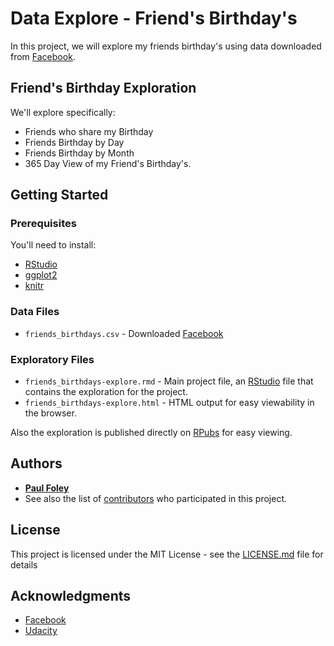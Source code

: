 # Data Explore - Friend's Birthday's

In this project, we will explore my friends birthday's using data downloaded from [Facebook](https://www.facebook.com/).


## Friend's Birthday Exploration

We'll explore specifically:

* Friends who share my Birthday
* Friends Birthday by Day
* Friends Birthday by Month
* 365 Day View of my Friend's Birthday's.


## Getting Started

### Prerequisites
You'll need to install:

* [RStudio](https://www.rstudio.com/products/rstudio/download/)
* [ggplot2](http://ggplot2.org/)
* [knitr](https://yihui.name/knitr/)

### Data Files

* `friends_birthdays.csv` - Downloaded [Facebook](https://www.facebook.com/)

### Exploratory Files

* `friends_birthdays-explore.rmd` - Main project file, an [RStudio](https://www.rstudio.com/products/rstudio/download/) file that contains the exploration for the project. 
* `friends_birthdays-explore.html` - HTML output for easy viewability in the browser.

Also the exploration is published directly on [RPubs](http://rpubs.com/paulfoley/friends_birthdays-explore) for easy viewing.


## Authors

* [**Paul Foley**](https://github.com/paulfoley)
* See also the list of [contributors](https://github.com/paulfoley/data-analyst/tree/master/Friends_Birthdays-Explore) who participated in this project.


## License

This project is licensed under the MIT License - see the [LICENSE.md](LICENSE.md) file for details


## Acknowledgments

* [Facebook](https://www.facebook.com/)
* [Udacity](https://www.udacity.com/)